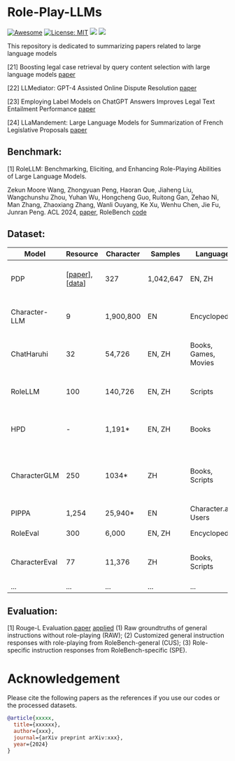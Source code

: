 # Role-Play-LLMs
[![Awesome](https://awesome.re/badge.svg)](https://github.com/zjunlp/ModelEditingPapers) 
[![License: MIT](https://img.shields.io/badge/License-MIT-green.svg)](https://opensource.org/licenses/MIT)
![](https://img.shields.io/github/last-commit/Starrylay/Role-Play-LLMs?color=green) 
![](https://img.shields.io/badge/PRs-Welcome-red)


This repository is dedicated to summarizing papers related to large language models 





[21] Boosting legal case retrieval by query content selection with large language models [paper](https://arxiv.org/pdf/2312.03494v1.pdf)

[22] LLMediator: GPT-4 Assisted Online Dispute Resolution [paper](https://arxiv.org/pdf/2307.16732v1.pdf)

[23] Employing Label Models on ChatGPT Answers Improves Legal Text Entailment Performance [paper](https://arxiv.org/pdf/2401.17897v1.pdf)

[24] LLaMandement: Large Language Models for Summarization of French Legislative Proposals [paper](https://arxiv.org/pdf/2401.16182v1.pdf)




## Benchmark:
[1] RoleLLM: Benchmarking, Eliciting, and Enhancing Role-Playing Abilities of Large Language Models.

Zekun Moore Wang, Zhongyuan Peng, Haoran Que, Jiaheng Liu, Wangchunshu Zhou, Yuhan Wu, Hongcheng Guo, Ruitong Gan, Zehao Ni, Man Zhang, Zhaoxiang Zhang, Wanli Ouyang, Ke Xu, Wenhu Chen, Jie Fu, Junran Peng. ACL 2024, [paper](https://arxiv.org/pdf/2310.00746), RoleBench [code](https://github.com/InteractiveNLP-Team/RoleLLM-public/tree/main?tab=readme-ov-file)


## Dataset:

| Model           |  Resource | Character | Samples | Language | Source | Method |
|-----------------|-----------|-----------|--------|-----------|---------|-------------|
| PDP             |[[paper](https://arxiv.org/pdf/2308.09597)], [[data](https://github.com/LC1332/Chat-Haruhi-Suzumiya)]         | 327       | 1,042,647 | EN, ZH  | TV shows | Experience Extraction, Dialogue Synthesis |
| Character-LLM   | 9         | 1,900,800 | EN      | Encyclopedia | Experience Extraction, Dialogue Synthesis |
| ChatHaruhi      | 32        | 54,726  | EN, ZH   | Books, Games, Movies | Experience Extraction, Dialogue Synthesis |
| RoleLLM         | 100       | 140,726 | EN, ZH   | Scripts | Experience Extraction, Dialogue Synthesis |
| HPD             | -         | 1,191*  | EN, ZH   | Books   | Dialogue Synthesis, Human Annotation |
| CharacterGLM    | 250       | 1034*   | ZH       | Books, Scripts | Experience Extraction, Dialogue Synthesis, Human Annotation |
| PIPPA           | 1,254     | 25,940* | EN       | Character.ai-Users | Dialogue Synthesis |
| RoleEval        | 300       | 6,000   | EN, ZH   | Encyclopedia | Dialogue Synthesis |
| CharacterEval   | 77        | 11,376  | ZH       | Books, Scripts | Experience Extraction, Human Annotation |
| ...             | ...       | ...     | ...      | ...     | ... |


## Evaluation:
[1] Rouge-L Evaluation.[paper](https://aclanthology.org/W04-1013.pdf) [applied](https://arxiv.org/pdf/2310.00746)
(1) Raw groundtruths of general instructions without role-playing (RAW); (2) Customized general instruction responses with role-playing from RoleBench-general (CUS); (3) Role-specific instruction responses from RoleBench-specific (SPE). 



# Acknowledgement
Please cite the following papers as the references if you use our codes or the processed datasets.

```bib
@article{xxxxx,
  title={xxxxxx},
  author={xxx},
  journal={arXiv preprint arXiv:xxx},
  year={2024}
}
```

